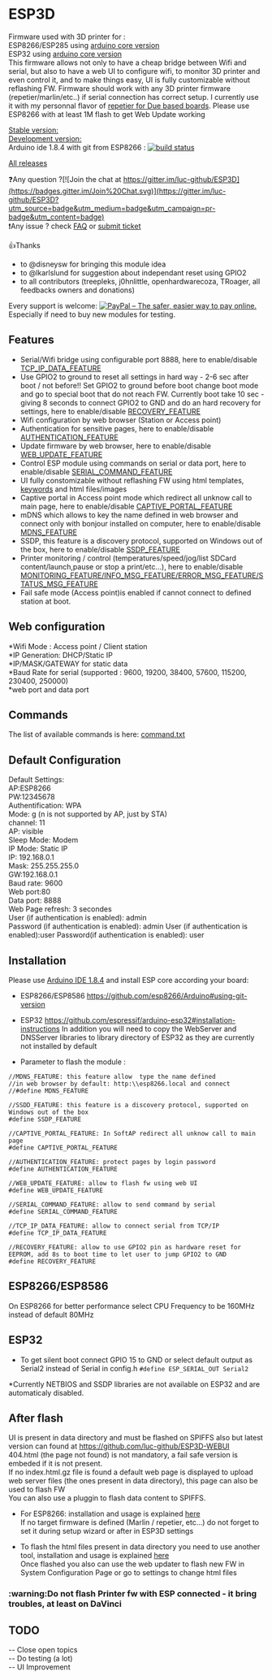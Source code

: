 # ESP3D
Firmware used with 3D printer  for :   
ESP8266/ESP285 using [arduino core version](https://github.com/esp8266/Arduino)   
ESP32 using [arduino core version](https://github.com/espressif/arduino-esp32)   
This firmware allows not only to have a cheap bridge between Wifi and serial, but also to have a web UI to configure wifi, to monitor 3D printer and even control it, and to make things easy,
UI is fully customizable without reflashing FW.
Firmware should work with any 3D printer firmware (repetier/marlin/etc..) if serial connection has correct setup.
I currently use it with my personnal flavor of [repetier for Due based boards](https://github.com/luc-github/Repetier-Firmware-0.92).
Please use ESP8266 with at least 1M flash to get Web Update working

<u>Stable version:</u>    
<u>Development version:</u>    
Arduino ide 1.8.4 with git from ESP8266 : [![build status](https://travis-ci.org/luc-github/ESP3D.svg?branch=devt)](https://travis-ci.org/luc-github/ESP3D)

[All releases](https://github.com/luc-github/ESP3D/wiki)

:question:Any question ?[![Join the chat at https://gitter.im/luc-github/ESP3D](https://badges.gitter.im/Join%20Chat.svg)](https://gitter.im/luc-github/ESP3D?utm_source=badge&utm_medium=badge&utm_campaign=pr-badge&utm_content=badge)   
:exclamation:Any issue ? check [FAQ](https://github.com/luc-github/ESP3D/issues?utf8=%E2%9C%93&q=label%3AFAQ+) or [submit ticket](https://github.com/luc-github/ESP3D/issues)    


:+1:Thanks
* to @disneysw for bringing this module idea
* to @lkarlslund for suggestion about independant reset using GPIO2
* to all contributors (treepleks, j0hnlittle, openhardwarecoza, TRoager, all feedbacks owners and donations)

Every support is welcome: [<img src="https://www.paypalobjects.com/en_US/i/btn/btn_donateCC_LG_global.gif" border="0" alt="PayPal – The safer, easier way to pay online.">](https://www.paypal.com/cgi-bin/webscr?cmd=_s-xclick&hosted_button_id=Y8FFE7NA4LJWQ)    
Especially if need to buy new modules for testing.

## Features
* Serial/Wifi bridge using configurable port 8888, here to enable/disable [TCP_IP_DATA_FEATURE](https://github.com/luc-github/ESP3D/blob/master/esp3d/config.h)
* Use GPIO2 to ground to reset all settings in hard way - 2-6 sec after boot / not before!! Set GPIO2 to ground before boot change boot mode and go to special boot that do not reach FW. Currently boot take 10 sec - giving 8 seconds to connect GPIO2 to GND and do an hard recovery for settings, here to enable/disable [RECOVERY_FEATURE](https://github.com/luc-github/ESP8266/blob/master/esp8266/config.h)   
* Wifi configuration by web browser (Station or Access point)
* Authentication for sensitive pages, here to enable/disable [AUTHENTICATION_FEATURE](https://github.com/luc-github/ESP3D/blob/master/esp3d/config.h)
* Update firmware by web browser, here to enable/disable [WEB_UPDATE_FEATURE](https://github.com/luc-github/ESP3D/blob/master/esp3d/config.h)
* Control ESP module using commands on serial or data port, here to enable/disable [SERIAL_COMMAND_FEATURE](https://github.com/luc-github/ESP3D/blob/master/esp3d/config.h)
* UI fully constomizable without reflashing FW using html templates, [keywords](https://raw.githubusercontent.com/luc-github/ESP3D/master/docs/keywords.txt) and html files/images
* Captive portal in Access point mode which redirect all unknow call to main page, here to enable/disable [CAPTIVE_PORTAL_FEATURE](https://github.com/luc-github/ESP3D/blob/master/esp3d/config.h) 
* mDNS which allows to key the name defined in web browser and connect only with bonjour installed on computer, here to enable/disable [MDNS_FEATURE](https://github.com/luc-github/ESP3D/blob/master/esp3d/config.h)
* SSDP, this feature is a discovery protocol, supported on Windows out of the box, here to enable/disable [SSDP_FEATURE](https://github.com/luc-github/ESP3D/blob/master/esp3d/config.h)
* Printer monitoring / control (temperatures/speed/jog/list SDCard content/launch,pause or stop a print/etc...), here to enable/disable [MONITORING_FEATURE/INFO_MSG_FEATURE/ERROR_MSG_FEATURE/STATUS_MSG_FEATURE](https://github.com/luc-github/ESP3D/blob/master/esp3d/config.h)
* Fail safe mode (Access point)is enabled if cannot connect to defined station at boot.

## Web configuration      
*Wifi Mode : Access point / Client station  
*IP Generation: DHCP/Static IP      
*IP/MASK/GATEWAY for static data    
*Baud Rate for serial (supported : 9600, 19200, 38400, 57600, 115200, 230400, 250000)    
*web port and data port      

## Commands
The list of available commands is here: [command.txt](https://raw.githubusercontent.com/luc-github/ESP3D/devt/docs/Commands.txt)    
    
## Default Configuration      
Default Settings:    
AP:ESP8266    
PW:12345678   
Authentification: WPA     
Mode: g (n is not supported by AP, just by STA)    
channel: 11    
AP: visible    
Sleep Mode: Modem    
IP Mode: Static IP    
IP: 192.168.0.1   
Mask: 255.255.255.0   
GW:192.168.0.1    
Baud rate: 9600   
Web port:80   
Data port: 8888     
Web Page refresh: 3 secondes    
User (if authentication is enabled): admin     
Password (if authentication is enabled): admin
User (if authentication is enabled):user
Password(if authentication is enabled): user 

## Installation
Please use [Arduino IDE 1.8.4](http://arduino.cc/en/Main/Software)
and install ESP core according your board:
* ESP8266/ESP8586
https://github.com/esp8266/Arduino#using-git-version
* ESP32
https://github.com/espressif/arduino-esp32#installation-instructions
In addition you will need to copy the WebServer and DNSServer libraries to library directory of ESP32 as they are currently not installed by default



* Parameter to flash the module :   
```
//MDNS_FEATURE: this feature allow  type the name defined
//in web browser by default: http:\\esp8266.local and connect
//#define MDNS_FEATURE

//SSDD_FEATURE: this feature is a discovery protocol, supported on Windows out of the box
#define SSDP_FEATURE

//CAPTIVE_PORTAL_FEATURE: In SoftAP redirect all unknow call to main page
#define CAPTIVE_PORTAL_FEATURE

//AUTHENTICATION_FEATURE: protect pages by login password
#define AUTHENTICATION_FEATURE

//WEB_UPDATE_FEATURE: allow to flash fw using web UI
#define WEB_UPDATE_FEATURE

//SERIAL_COMMAND_FEATURE: allow to send command by serial
#define SERIAL_COMMAND_FEATURE

//TCP_IP_DATA_FEATURE: allow to connect serial from TCP/IP
#define TCP_IP_DATA_FEATURE

//RECOVERY_FEATURE: allow to use GPIO2 pin as hardware reset for EEPROM, add 8s to boot time to let user to jump GPIO2 to GND
#define RECOVERY_FEATURE
```
## ESP8266/ESP8586
On ESP8266 for better performance select CPU Frequency to be 160MHz instead of default 80MHz

## ESP32
* To get silent boot connect GPIO 15 to GND or select default output as Serial2 instead of Serial in config.h
`#define ESP_SERIAL_OUT Serial2`

*Currently NETBIOS and SSDP libraries are not available on ESP32 and are automaticaly disabled.

## After flash
UI is present in data directory and must be flashed on SPIFFS also but latest version can found at https://github.com/luc-github/ESP3D-WEBUI   
404.html (the page not found) is not mandatory, a fail safe version is embeded if it is not present.    
If no index.html.gz file is found a default web page is displayed to upload web server files (the ones present in data directory), this page can also be used to flash FW    
You can also use a pluggin to flash data content to SPIFFS.   
* For ESP8266: installation and usage is explained [here](https://github.com/esp8266/Arduino/blob/master/doc/filesystem.md#uploading-files-to-file-system)    
If no target firmware is defined (Marlin / repetier, etc...) do not forget to set it during setup wizard or after in ESP3D settings   
   
* To flash the html files present in data directory you need to use another tool, installation and usage is explained [here](https://github.com/esp8266/Arduino/blob/master/doc/filesystem.md#uploading-files-to-file-system)    
Once flashed you also can use the web updater to flash new FW in System Configuration Page or go to settings to change html files   

<H3>:warning:Do not flash Printer fw with ESP connected - it bring troubles, at least on DaVinci</H3>



## TODO   
-- Close open topics    
-- Do testing (a lot)    
-- UI Improvement   
